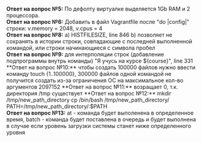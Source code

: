 **Ответ на вопрос №5:**
По дефолту виртуалке выделяется 1Gb RAM и 2 процессора.  
**Ответ на вопрос №6:**
Добавить в файл Vagrantfile после "do |config|" cтроки:
v.memory = 2048, v.cpus = 4  
**Ответ на вопрос №8:** a) HISTFILESIZE, line 846 b) позволяет не сохранять в истории строки, совпадающие с последней выполненной командой, или строки начинающиеся с символа пробел  
**Ответ на вопрос №9:** для интерполяции строк (добавление подпрограммы внутрь команды) "Я учусь на курсе  ${course}", line 331  
**Ответ на вопрос №10:** чтобы создать 100000 файлов нужно ввести команду touch {1..100000}, 300000 файлов одной командой не получится создать из-за ограничения ОС на максимальное кол-во аргументов 2097152  
**Ответ на вопрос №11:** возращает 0, т.к. директория /tmp существует  
**Ответ на вопрос №12:**  
mkdir /tmp/new_path_directory  
cp /bin/bash /tmp/new_path_directory/  
PATH=/tmp/new_path_directory/:$PATH  
**Ответ на вопрос №13:** at - команда будет выполенена в определенное время, batch - команда будет поставлена в очередь и будет выполнена в случае если уровень загрузки системы станет ниже определенного уровня